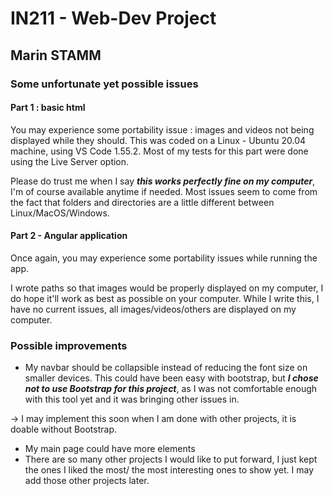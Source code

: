# IN211 - Web-Dev Project 
## Marin STAMM

### Some unfortunate yet possible issues  
#### Part 1 : basic html
You may experience some portability issue : images and videos not being displayed while they should.
This was coded on a Linux - Ubuntu 20.04 machine, using VS Code 1.55.2.
Most of my tests for this part were done using the Live Server option.

Please do trust me when I say ***this works perfectly fine on my computer***, I'm of course available anytime if needed.
Most issues seem to come from the fact that folders and directories are a little different between Linux/MacOS/Windows. 

#### Part 2 - Angular application
Once again, you may experience some portability issues while running the app. 

I wrote paths so that images would be properly displayed on my computer, I do hope it'll work as best as possible on your computer.
While I write this, I have no current issues, all images/videos/others are displayed on my computer.


### Possible improvements 
- My navbar should be collapsible instead of reducing the font size on smaller devices. This could have been easy with bootstrap, but ***I chose not to use Bootstrap for this project***, as I was not comfortable enough with this tool yet and it was bringing other issues in. 

&rarr; I may implement this soon when I am done with other projects, it is doable without Bootstrap.
- My main page could have more elements
- There are so many other projects I would like to put forward, I just kept the ones I liked the most/ the most interesting ones to show yet. I may add those other projects later.

